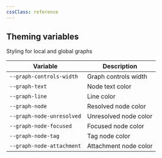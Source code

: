 ```yaml
---
cssClass: reference
---
```


## Theming variables

Styling for local and global graphs

| Variable                  | Description           |
| ------------------------- | --------------------- |
| `--graph-controls-width`  | Graph controls width  |
| `--graph-text`            | Node text color       |
| `--graph-line`            | Line color            |
| `--graph-node`            | Resolved node color   |
| `--graph-node-unresolved` | Unresolved node color |
| `--graph-node-focused`    | Focused node color    |
| `--graph-node-tag`        | Tag node color        |
| `--graph-node-attachment` | Attachment node color |

